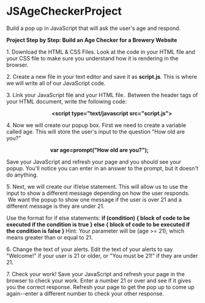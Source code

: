# JSAgeCheckerProject
Build a pop up in JavaScript that will ask the user's age and respond.

<b>Project Step by Step: Build an Age Checker for a Brewery Website</b>

1. Download the HTML & CSS Files. Look at the code in your HTML file and your CSS file to make sure you understand how it is rendering in the browser. 

2. Create a new file in your text editor and save it as <b>script.js</b>. This is where we will write all of our JavaScript code.

3. Link your JavaScript file and your HTML file.  Between the header tags of your HTML document, write the following code:

                              <b><script type="text/javascript src="script.js"></script></b>

4. Now we will create our popup box. First we need to create a variable called age. This will store the user's input to the question "How old are you?"

                             <b>var age=prompt("How old are you?");</b>

Save your JavaScript and refresh your page and you should see your popup. You'll notice you can enter in an answer to the prompt, but it doesn't do anything.

5. Next, we will create our if/else statement. This will allow us to use the input to show a different message depending on how the user responds.  We want the popup to show one message if the user is over 21 and a different message is they are under 21. 

Use the format for if else statements:
<b>
if (condition) {
    block of code to be executed if the condition is true
} else { 
    block of code to be executed if the condition is false
}
</b>
Hint: Your parameter will be (age >= 21), which means greater than or equal to 21.

6. Change the text of your alerts. Edit the text of your alerts to say "Welcome!" if your user is 21 or older, or "You must be 21!" if they are under 21.

7. Check your work! Save your JavaScript and refresh your page in the browser to check your work. Enter a number 21 or over and see if it gives you the correct response. Refresh your page to get the pop up to come up again--enter a different number to check your other response. 
